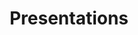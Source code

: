 ---
title: "Presentations"
description: "Conference presentations and talks by Beril Alyuz Yilmaz on MRI, deep learning, and magnetic particle imaging."
---
